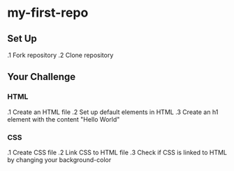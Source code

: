 # my-first-repo

## Set Up
.1 Fork repository
.2 Clone repository

## Your Challenge
### HTML
.1 Create an HTML file
.2 Set up default elements in HTML
.3 Create an h1 element with the content "Hello World"

### CSS
.1 Create CSS file
.2 Link CSS to HTML file
.3 Check if CSS is linked to HTML by changing your background-color
